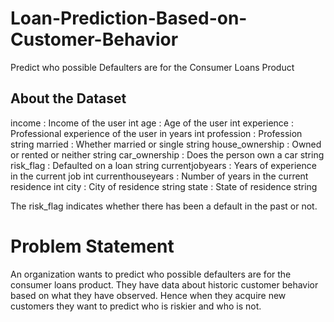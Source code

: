 # Loan-Prediction-Based-on-Customer-Behavior
Predict who possible Defaulters are for the Consumer Loans Product


## About the Dataset
income            :	 Income of the user	int
age	              :  Age of the user	int
experience        :  Professional experience of the user in years	int
profession        :  Profession	string
married	          :  Whether married or single	string
house_ownership  	:  Owned or rented or neither	string
car_ownership	    :  Does the person own a car	string
risk_flag	        :  Defaulted on a loan	string
currentjobyears	  :  Years of experience in the current job	int
currenthouseyears :	 Number of years in the current residence	int
city	            :  City of residence	string
state	            :  State of residence	string

The risk_flag indicates whether there has been a default in the past or not.

# Problem Statement 
An organization wants to predict who possible defaulters are for the consumer loans product. They have data about historic customer behavior based on what they have observed. Hence when they acquire new customers they want to predict who is riskier and who is not.
